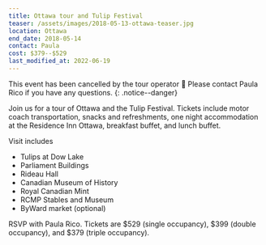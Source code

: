 ```yaml
---
title: Ottawa tour and Tulip Festival
teaser: /assets/images/2018-05-13-ottawa-teaser.jpg
location: Ottawa
end_date: 2018-05-14
contact: Paula
cost: $379--$529
last_modified_at: 2022-06-19
---
```


This event has been cancelled by the tour operator :slightly_frowning_face:
Please contact Paula Rico if you have any questions.
{: .notice--danger}

Join us for a tour of Ottawa and the Tulip Festival. Tickets include motor
coach transportation, snacks and refreshments, one night accommodation at the
Residence Inn Ottawa, breakfast buffet, and lunch buffet.

Visit includes

- Tulips at Dow Lake
- Parliament Buildings
- Rideau Hall
- Canadian Museum of History
- Royal Canadian Mint
- RCMP Stables and Museum
- ByWard market (optional)

RSVP with Paula Rico. Tickets are \$529 (single occupancy), \$399 (double
occupancy), and \$379 (triple occupancy).

